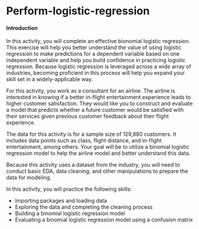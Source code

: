 # Perform-logistic-regression

#### Introduction
In this activity, you will complete an effective bionomial logistic regression. This exercise will help you better understand the value of using logistic regression to make predictions for a dependent variable based on one independent variable and help you build confidence in practicing logistic regression. Because logistic regression is leveraged across a wide array of industries, becoming proficient in this process will help you expand your skill set in a widely-applicable way.

For this activity, you work as a consultant for an airline. The airline is interested in knowing if a better in-flight entertainment experience leads to higher customer satisfaction. They would like you to construct and evaluate a model that predicts whether a future customer would be satisfied with their services given previous customer feedback about their flight experience.

The data for this activity is for a sample size of 129,880 customers. It includes data points such as class, flight distance, and in-flight entertainment, among others. Your goal will be to utilize a binomial logistic regression model to help the airline model and better understand this data.

Because this activity uses a dataset from the industry, you will need to conduct basic EDA, data cleaning, and other manipulations to prepare the data for modeling.

In this activity, you will practice the following skills:

* Importing packages and loading data
* Exploring the data and completing the cleaning process
* Building a binomial logistic regression model
* Evaluating a binomial logistic regression model using a confusion matrix
